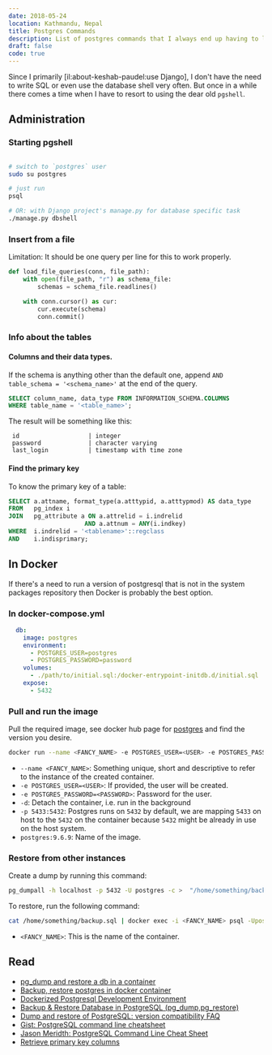 ```yaml
---
date: 2018-05-24
location: Kathmandu, Nepal
title: Postgres Commands
description: List of postgres commands that I always end up having to look up
draft: false
code: true
---
```


Since I primarily [il:about-keshab-paudel:use Django], I don't have
the need to write SQL or even use the database shell very often. But
once in a while there comes a time when I have to resort to using the
dear old `pgshell`.


## Administration

### Starting pgshell

```bash

# switch to `postgres` user
sudo su postgres

# just run
psql

# OR: with Django project's manage.py for database specific task
./manage.py dbshell

```

### Insert from a file

Limitation: It should be one query per line for this to work properly.

```python
def load_file_queries(conn, file_path):
    with open(file_path, "r") as schema_file:
        schemas = schema_file.readlines()

    with conn.cursor() as cur:
        cur.execute(schema)
        conn.commit()
```

### Info about the tables

#### Columns and their data types.

If the schema is anything other than the default one, append `AND
table_schema = '<schema_name>'` at the end of the query.

```sql
SELECT column_name, data_type FROM INFORMATION_SCHEMA.COLUMNS
WHERE table_name = '<table_name>';
```

The result will be something like this:

```
 id                   | integer
 password             | character varying
 last_login           | timestamp with time zone
```

#### Find the primary key

To know the primary key of a table:

```sql
SELECT a.attname, format_type(a.atttypid, a.atttypmod) AS data_type
FROM   pg_index i
JOIN   pg_attribute a ON a.attrelid = i.indrelid
                     AND a.attnum = ANY(i.indkey)
WHERE  i.indrelid = '<tablename>'::regclass
AND    i.indisprimary;
```


## In Docker

If there's a need to run a version of postgresql that is not in the
system packages repository then Docker is probably the best option.


### In docker-compose.yml

```yml
  db:
    image: postgres
    environment:
      - POSTGRES_USER=postgres
      - POSTGRES_PASSWORD=password
    volumes:
      - ./path/to/initial.sql:/docker-entrypoint-initdb.d/initial.sql
    expose:
      - 5432
```


### Pull and run the image

Pull the required image, see docker hub page for
[postgres](https://hub.docker.com/_/postgres/) and find the version
you desire.

```bash
docker run --name <FANCY_NAME> -e POSTGRES_USER=<USER> -e POSTGRES_PASSWORD=<PASSWORD> -d -p 5433:5432 postgres:9.6.9
```

* `--name <FANCY_NAME>`: Something unique, short and descriptive to
  refer to the instance of the created container.
* `-e POSTGRES_USER=<USER>`: If provided, the user will be created.
* `-e POSTGRES_PASSWORD=<PASSWORD>`: Password for the user.
* `-d`: Detach the container, i.e. run in the background
* `-p 5433:5432`: Postgres runs on `5432` by default, we are mapping
  `5433` on host to the `5432` on the container because `5432` might
  be already in use on the host system.
* `postgres:9.6.9`: Name of the image.


### Restore from other instances

Create a dump by running this command:


```bash
pg_dumpall -h localhost -p 5432 -U postgres -c >  "/home/something/backup.sql"
```

To restore, run the following command:

```bash
cat /home/something/backup.sql | docker exec -i <FANCY_NAME> psql -Upostgres
```

* `<FANCY_NAME>`: This is the name of the container.


## Read

* [pg_dump and restore a db in a container](http://durandom.de/docker/postgres/2016/12/20/pg_dump/)
* [Backup, restore postgres in docker container](https://gist.github.com/gilyes/525cc0f471aafae18c3857c27519fc4b)
* [Dockerized Postgresql Development Environment](https://ryaneschinger.com/blog/dockerized-postgresql-development-environment/)
* [Backup & Restore Database in PostgreSQL (pg_dump,pg_restore)](https://www.mkyong.com/database/backup-restore-database-in-postgresql-pg_dumppg_restore/)
* [Dump and restore of PostgreSQL: version compatibility FAQ](https://pgolub.wordpress.com/2013/11/19/dump-and-restore-of-postgresql-version-compatibility-faq/)
* [Gist: PostgreSQL command line cheatsheet](https://gist.github.com/Kartones/dd3ff5ec5ea238d4c546)
* [Jason Meridth: PostgreSQL Command Line Cheat Sheet](https://blog.jasonmeridth.com/posts/postgresql-command-line-cheat-sheet/)
* [Retrieve primary key columns](https://wiki.postgresql.org/wiki/Retrieve_primary_key_columns)

